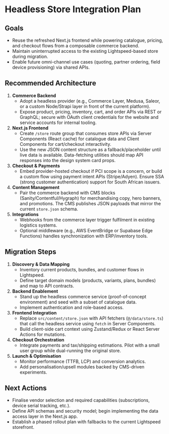 # Headless Store Integration Plan

## Goals
- Reuse the refreshed Next.js frontend while powering catalogue, pricing, and checkout flows from a composable commerce backend.
- Maintain uninterrupted access to the existing Lightspeed-based store during migration.
- Enable future omni-channel use cases (quoting, partner ordering, field device provisioning) via shared APIs.

## Recommended Architecture
1. **Commerce Backend**
   - Adopt a headless provider (e.g., Commerce Layer, Medusa, Saleor, or a custom Node/Strapi layer in front of the current platform).
   - Expose product, pricing, inventory, cart, and order APIs via REST or GraphQL; secure with OAuth client credentials for the website and service accounts for internal tooling.
2. **Next.js Frontend**
   - Create `/store` route group that consumes store APIs via Server Components (React cache) for catalogue data and Client Components for cart/checkout interactivity.
   - Use the new JSON content structure as a fallback/placeholder until live data is available. Data-fetching utilities should map API responses into the design system card props.
3. **Checkout & Payments**
   - Embed provider-hosted checkout if PCI scope is a concern, or build a custom flow using payment intent APIs (Stripe/Adyen). Ensure SSA (strong customer authentication) support for South African issuers.
4. **Content Management**
   - Pair the commerce backend with CMS blocks (Sanity/Contentful/Hygraph) for merchandising copy, hero banners, and promotions. The CMS publishes JSON payloads that mirror the current `store.json` schema.
5. **Integrations**
   - Webhooks from the commerce layer trigger fulfilment in existing logistics systems.
   - Optional middleware (e.g., AWS EventBridge or Supabase Edge Functions) handles synchronization with ERP/inventory tools.

## Migration Steps
1. **Discovery & Data Mapping**
   - Inventory current products, bundles, and customer flows in Lightspeed.
   - Define target domain models (products, variants, plans, bundles) and map to API contracts.
2. **Backend Enablement**
   - Stand up the headless commerce service (proof-of-concept environment) and seed with a subset of catalogue data.
   - Implement authentication and role-based access.
3. **Frontend Integration**
   - Replace `src/content/store.json` with API fetchers (`@/data/store.ts`) that call the headless service using `fetch` in Server Components.
   - Build client-side cart context using Zustand/Redux or React Server Actions for mutations.
4. **Checkout Orchestration**
   - Integrate payments and tax/shipping estimations. Pilot with a small user group while dual-running the original store.
5. **Launch & Optimisation**
   - Monitor performance (TTFB, LCP) and conversion analytics.
   - Add personalisation/upsell modules backed by CMS-driven experiments.

## Next Actions
- Finalise vendor selection and required capabilities (subscriptions, device serial tracking, etc.).
- Define API schemas and security model; begin implementing the data access layer in the Next.js app.
- Establish a phased rollout plan with fallbacks to the current Lightspeed storefront.
